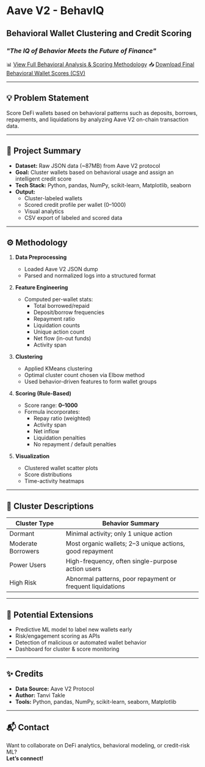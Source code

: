 # Aave V2 - BehavIQ  
## Behavioral Wallet Clustering and Credit Scoring  
### *"The IQ of Behavior Meets the Future of Finance"*

📊 [View Full Behavioral Analysis & Scoring Methodology](analysis.md)
📥 [Download Final Behavioral Wallet Scores (CSV)](./Final_Behavioral_Wallet_Scores.csv)

---

## 💡 Problem Statement

Score DeFi wallets based on behavioral patterns such as deposits, borrows, repayments, and liquidations by analyzing Aave V2 on-chain transaction data.

---

## 📁 Project Summary

- **Dataset:** Raw JSON data (~87MB) from Aave V2 protocol  
- **Goal:** Cluster wallets based on behavioral usage and assign an intelligent credit score  
- **Tech Stack:** Python, pandas, NumPy, scikit-learn, Matplotlib, seaborn  
- **Output:**  
  - Cluster-labeled wallets  
  - Scored credit profile per wallet (0–1000)  
  - Visual analytics  
  - CSV export of labeled and scored data

---

## ⚙️ Methodology

1. **Data Preprocessing**  
   - Loaded Aave V2 JSON dump  
   - Parsed and normalized logs into a structured format  

2. **Feature Engineering**  
   - Computed per-wallet stats:  
     - Total borrowed/repaid  
     - Deposit/borrow frequencies  
     - Repayment ratio  
     - Liquidation counts  
     - Unique action count  
     - Net flow (in-out funds)  
     - Activity span

3. **Clustering**  
   - Applied KMeans clustering  
   - Optimal cluster count chosen via Elbow method  
   - Used behavior-driven features to form wallet groups  

4. **Scoring (Rule-Based)**  
   - Score range: **0–1000**  
   - Formula incorporates:  
     - Repay ratio (weighted)  
     - Activity span  
     - Net inflow  
     - Liquidation penalties  
     - No repayment / default penalties  

5. **Visualization**  
   - Clustered wallet scatter plots  
   - Score distributions  
   - Time-activity heatmaps  

---

## 🧠 Cluster Descriptions

| Cluster Type       | Behavior Summary                                               |
|--------------------|----------------------------------------------------------------|
| Dormant            | Minimal activity; only 1 unique action                         |
| Moderate Borrowers | Most organic wallets; 2–3 unique actions, good repayment       |
| Power Users        | High-frequency, often single-purpose action users              |
| High Risk          | Abnormal patterns, poor repayment or frequent liquidations     |

---

## 🚀 Potential Extensions

- Predictive ML model to label new wallets early  
- Risk/engagement scoring as APIs  
- Detection of malicious or automated wallet behavior  
- Dashboard for cluster & score monitoring  

---

## ✨ Credits

- **Data Source:** Aave V2 Protocol  
- **Author:** Tanvi Takle  
- **Tools:** Python, pandas, NumPy, scikit-learn, seaborn, Matplotlib  

---

## 📬 Contact

Want to collaborate on DeFi analytics, behavioral modeling, or credit-risk ML?  
**Let’s connect!**
